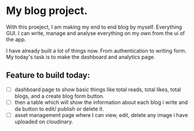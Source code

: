 # My blog project.

With this proeject, I am making my end to end blog by myself. Everything GUI. I can write, manage and analyse everything on my own from the ui of the app.

I have already built a lot of things now. From authentication to writing form.
My today's task is to make the dashboard and analytics page.

## Feature to build today:

- [ ] dashboard page to show basic things like total reads, total likes, total blogs, and a create blog form button.
- [ ] then a table which will show the information about each blog i write and da button to edit/ publish or delete it.
- [ ] asset management page where I can view, edit, delete any image i have uploaded on cloudinary.
